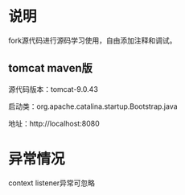 # 说明

fork源代码进行源码学习使用，自由添加注释和调试。

## tomcat maven版
源代码版本：tomcat-9.0.43

启动类：org.apache.catalina.startup.Bootstrap.java

地址：http://localhost:8080

# 异常情况

context listener异常可忽略
